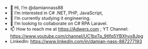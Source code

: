 - 👋 Hi, I’m @damiannass88
- 👀 I’m interested in C# .NET, PHP, JavaScript,
- 🌱 I’m currently studying it engineering.
- 💞️ I’m looking to collaborate on C# RPA Laravel.
- 📫 How to reach me at https://Adwers.com ; YT Channel: https://www.youtube.com/channel/UC1bxTp_9tIfq5YBXhvx8Jpg
-  LinkedIn: https://www.linkedin.com/in/damian-nass-887277193 

<!---
damiannass88/damiannass88 is a ✨ special ✨ repository because its `README.md` (this file) appears on your GitHub profile.
You can click the Preview link to take a look at your changes.
--->
